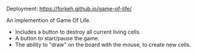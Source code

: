 Deployment: https://forkeh.github.io/game-of-life/

An implemention of Game Of Life.

- Includes a button to destroy all current living cells.
- A button to start/pause the game.
- The ability to "draw" on the board with the mouse, to create new cells.
